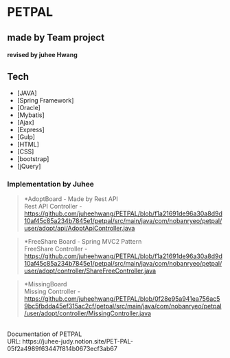 # PETPAL
## made by Team project
#### revised by juhee Hwang

## Tech

- [JAVA] 
- [Spring Framework] 
- [Oracle]
- [Mybatis]
- [Ajax] 
- [Express]
- [Gulp] 
- [HTML]
- [CSS]
- [bootstrap]
- [jQuery] 

### Implementation by Juhee<br>

> *AdoptBoard - Made by Rest API  <br>
      Rest API Controller -  
      https://github.com/juheehwang/PETPAL/blob/f1a21691de96a30a8d9d10af45c85a234b7845e1/petpal/src/main/java/com/nobanryeo/petpal/user/adopt/api/AdoptApiController.java <br>
  
> *FreeShare Board - Spring MVC2 Pattern  <br>
     FreeShare Controller -      
     https://github.com/juheehwang/PETPAL/blob/f1a21691de96a30a8d9d10af45c85a234b7845e1/petpal/src/main/java/com/nobanryeo/petpal/user/adopt/controller/ShareFreeController.java <br>

> *MissingBoard <br>
    Missing Controller - 
    https://github.com/juheehwang/PETPAL/blob/0f28e95a941ea756ac59bc5fbdda45ef315ac2cf/petpal/src/main/java/com/nobanryeo/petpal/user/adopt/controller/MissingController.java <br>

<br>
Documentation of PETPAL<br>
URL: https://juhee-judy.notion.site/PET-PAL-05f2a4989f63447f814b0673ecf3ab67
